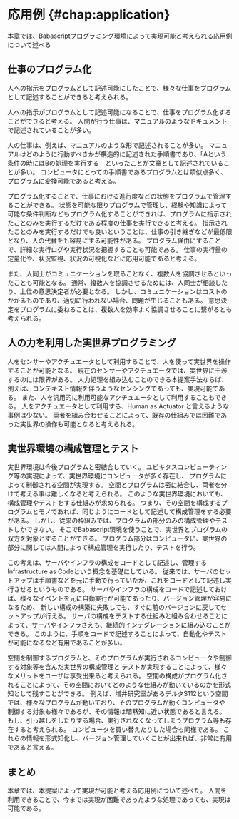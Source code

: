 # 応用例 {#chap:application}

本章では、Babascriptプログラミング環境によって実現可能と考えられる応用例について述べる

<!-- ## Activity as Code -->

<!--
- Babascript環境は人間とコンピュータへの指示を対等に記述可能な環境
- これによって、人間とコンピュータを処理リソースとしたあらゆる処理を記述できる。
- つまり、日常的な活動さえもコードとして表現可能となる。

 -->

<!--
- メリット
  - ソーシャルコーディングなども可能となる
  - バージョン管理が可能
  - 人間の行動もデータとしてあつかえる

 -->

<!-- Babascriptプログラミング環境によって、プログラムはコンピュータへの指示系統だけでなく、人間への指示系統を利用できるようになる。 -->

## 仕事のプログラム化

人への指示をプログラムとして記述可能にしたことで、様々な仕事をプログラムとして記述することができると考えられる。


人への指示がプログラムとして記述可能になることで、仕事をプログラム化することができると考える。
人間が行う仕事は、マニュアルのようなドキュメントで記述されていることが多い。

人の仕事は、例えば、マニュアルのような形で記述されることが多い。
マニュアルはどのように行動すべきかが構造的に記述された手順書であり、「Aという条件の時にはBの処理を実行する」といったことが文章として記述されていることが多い。
コンピュータにとっての手順書であるプログラムとは類似点多く、プログラムに変換可能であると考える。

プログラム化することで、仕事における進行度などの状態をプログラムで管理することができる。
状態を可能な限りプログラムで管理し、経験や知識によって可能な条件判断などもプログラム化することができれば、プログラムに指示されたことのみを実行するだけである程度の仕事を実行できると考える。
指示されたことのみを実行するだけでも良いということは、仕事の引き継ぎなどが最低限となり、人の代替をも容易にする可能性がある。
プログラム経由にすることで、詳細な実行ログや実行状況を把握することも可能である。
仕事の実行量の定量化や、状況監視、状況の可視化などに応用可能であると考える。

また、人同士がコミュニケーションを取ることなく、複数人を協調させるといったことも可能となる。
通常、複数人を協調させるためには、人同士が相談したり、上位の意思決定者が必要となる。
しかし、コミュニケーションはコストのかかるものであり、適切に行われない場合、問題が生じることもある。
意思決定をプログラムに委ねることは、複数人を効率よく協調させることに繋がるとも考えられる。

## 人の力を利用した実世界プログラミング

人をセンサーやアクチュエータとして利用することで、人を使って実世界を操作することが可能となる。
現在のセンサーやアクチュエータでは、実世界に干渉するのには限界がある。
人力処理を組み込むことのできる本提案手法ならば、例えば、コンテキスト情報を伴うようなセンシングであっても、実現可能である。
また、人を汎用的に利用可能なアクチュエータとして利用することもできる。
人をアクチュエータとして利用する、Human as Actuator と言えるような事例は少ない。
両者を組み合わせることによって、既存の仕組みでは困難であった実世界の操作も可能となると考えられる。

## 実世界環境の構成管理とテスト

<!--
- Infrastructure as codeの説明
- コードとして管理することは非常に有用
- 実世界とプログラムは密結合していく
- 実世界の状態とソフトウェアの状態の管理を同じように記述する


-->

実世界環境は今後プログラムと密結合していく。
ユビキタスコンピューティング等の実現によって、実世界環境にコンピュータが多く存在し、
プログラムによって制御される空間が実現する。
空間とプログラムは密に結合し、両者を分けて考える事は難しくなると考えられる。
このような実世界環境においても、構成管理やテストをする仕組みが求められる。
つまり、その空間を構成するプログラムとモノであれば、同じようにコードとして記述して構成管理をする必要がある。
しかし、従来の枠組みでは、プログラムの部分のみの構成管理やテストしかできない。
そこでBabascript環境を使うことで、実世界とプログラムの双方を対象とすることができる。
プログラム部分はコンピュータに、実世界の部分に関しては人間によって構成管理を実行したり、テストを行う。

<!-- コード例とか貼りたい -->

この考えは、サーバやインフラの構成をコードとして記述し、管理するInfrastructure as Codeという概念を基礎にしている。
従来では、サーバのセットアップは手順書などを元に手動で行っていたが、これをコードとして記述し実行させるというものである。
サーバやインフラの構成をコードで記述しておけば、様々なイベントを元に自動実行が可能であったり、バージョン管理が容易になるため、
新しい構成の構築に失敗しても、すぐに前のバージョンに戻してセットアップが行える。
サーバの構成をテストする仕組みと組み合わせることによって、サーバやインフラさえも、継続的インテグレーションに組み込むことができる。
このように、手順をコードで記述することによって、自動化やテストが可能になるなど有用であることが多い。

空間を制御するプログラムと、そのプログラムが実行されるコンピュータや制御する対象等を含んだ実世界の構成管理と
テストが実現することによって、様々なメリットをユーザは享受出来ると考えられる。
空間の構成がプログラム化されることによって、その空間においてどのような仕組みが動いているのかを形式知として残すことができる。
例えば、増井研究室があるデルタS112という空間では、様々なプログラムが動いており、そのプログラムが動くコンピュータや
制御する対象も様々であるが、その情報は暗黙知に近い状態であると言える。
もし、引っ越しをしたりする場合、実行されなくなってしまうプログラム等も存在すると考えられる。
コンピュータを買い替えたりした場合も同様である。
これらの情報を形式知化し、バージョン管理していくことが出来れば、非常に有用であると言える。


## まとめ

本章では、本提案によって実現が可能と考える応用例について述べた。
人間を利用できることで、今までは実現が困難であったような処理であっても、実現は可能である。

